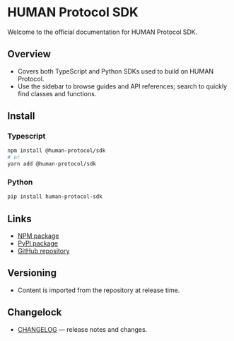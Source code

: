 # HUMAN Protocol SDK

Welcome to the official documentation for HUMAN Protocol SDK.

## Overview

- Covers both TypeScript and Python SDKs used to build on HUMAN Protocol.
- Use the sidebar to browse guides and API references; search to quickly find classes and functions.

## Install

### Typescript

```bash
npm install @human-protocol/sdk
# or
yarn add @human-protocol/sdk
```

### Python

```bash
pip install human-protocol-sdk
```

## Links

- [NPM package](https://www.npmjs.com/package/@human-protocol/sdk)
- [PyPI package](https://pypi.org/project/human-protocol-sdk/)
- [GitHub repository](https://github.com/humanprotocol/human-protocol)

## Versioning

- Content is imported from the repository at release time.

## Changelock

- [CHANGELOG](changelog.md) — release notes and changes.
